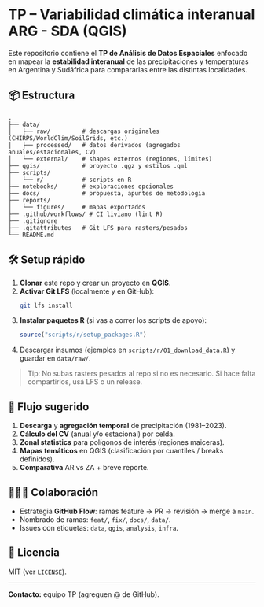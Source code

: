 # TP – Variabilidad climática interanual ARG - SDA (QGIS)

Este repositorio contiene el **TP de Análisis de Datos Espaciales** enfocado en mapear la **estabilidad interanual** de las precipitaciones y temperaturas en Argentina y Sudáfrica para compararlas entre las distintas localidades.

## 📦 Estructura

```
.
├── data/
│   ├── raw/         # descargas originales (CHIRPS/WorldClim/SoilGrids, etc.)
│   ├── processed/   # datos derivados (agregados anuales/estacionales, CV)
│   └── external/    # shapes externos (regiones, límites)
├── qgis/            # proyecto .qgz y estilos .qml
├── scripts/
│   └── r/           # scripts en R
├── notebooks/       # exploraciones opcionales
├── docs/            # propuesta, apuntes de metodología
├── reports/
│   └── figures/     # mapas exportados
├── .github/workflows/ # CI liviano (lint R)
├── .gitignore
├── .gitattributes   # Git LFS para rasters/pesados
└── README.md
```

## 🛠️ Setup rápido

1. **Clonar** este repo y crear un proyecto en **QGIS**.
2. **Activar Git LFS** (localmente y en GitHub):  
   ```bash
   git lfs install
   ```
3. **Instalar paquetes R** (si vas a correr los scripts de apoyo):
   ```r
   source("scripts/r/setup_packages.R")
   ```
4. Descargar insumos (ejemplos en `scripts/r/01_download_data.R`) y guardar en `data/raw/`.

> Tip: No subas rasters pesados al repo si no es necesario. Si hace falta compartirlos, usá LFS o un release.

## 🧭 Flujo sugerido

1. **Descarga** y **agregación temporal** de precipitación (1981–2023).
2. **Cálculo del CV** (anual y/o estacional) por celda.
3. **Zonal statistics** para polígonos de interés (regiones maiceras).
4. **Mapas temáticos** en QGIS (clasificación por cuantiles / breaks definidos).
5. **Comparativa** AR vs ZA + breve reporte.

## 🧑‍🤝‍🧑 Colaboración

- Estrategia **GitHub Flow**: ramas feature → PR → revisión → merge a `main`.
- Nombrado de ramas: `feat/`, `fix/`, `docs/`, `data/`.
- Issues con etiquetas: `data`, `qgis`, `analysis`, `infra`.

## 📄 Licencia

MIT (ver `LICENSE`).

---

**Contacto:** equipo TP (agreguen @ de GitHub).